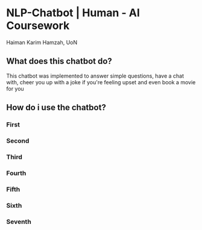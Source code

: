 # NLP-Chatbot | Human - AI Coursework
Haiman Karim Hamzah, UoN

## What does this chatbot do? 
This chatbot was implemented to answer simple questions, have a chat with, cheer you up with a joke if you're feeling upset and even book a movie for you 

## How do i use the chatbot? 
### First
### Second
### Third
### Fourth
### Fifth 
### Sixth
### Seventh

